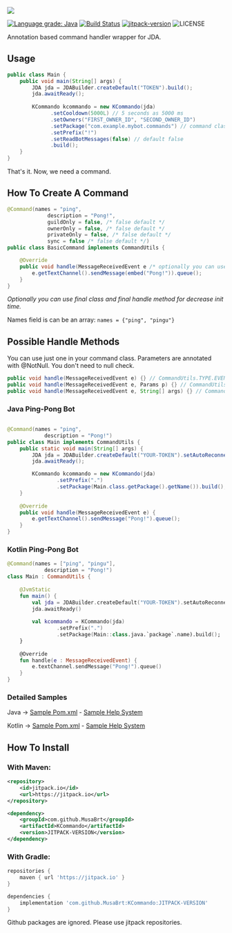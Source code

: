 ![](http://image-write-app.herokuapp.com/?x=880&y=33&size=130&text=koply&url=https%3A%2F%2Fimage-write-app.herokuapp.com%2F%3Fx%3D45%26y%3D25%26size%3D150%26text%3DKCommando%26url%3Dhttps%3A%2F%2Fwww.afcapital.ru%2Fa%2Fpgs%2Fimages%2Fcontent-grid-bg.png)

[![Language grade: Java](https://img.shields.io/lgtm/grade/java/g/MusaBrt/KCommando.svg?logo=lgtm&logoWidth=18)](https://lgtm.com/projects/g/MusaBrt/KCommando/context:java)
[![Build Status](https://travis-ci.com/musabrt/kcommando.svg?branch=master)](https://travis-ci.com/musabrt/kcommando)
[![jitpack-version](https://jitpack.io/v/MusaBrt/KCommando.svg)](https://jitpack.io/#MusaBrt/KCommando)
![LICENSE](https://img.shields.io/github/license/MusaBrt/KCommando?style=flat)

Annotation based command handler wrapper for JDA.

## Usage
```java
public class Main {
    public void main(String[] args) {
        JDA jda = JDABuilder.createDefault("TOKEN").build();
        jda.awaitReady();
        
        KCommando kcommando = new KCommando(jda)
              .setCooldown(5000L) // 5 seconds as 5000 ms
              .setOwners("FIRST_OWNER_ID", "SECOND_OWNER_ID")
              .setPackage("com.example.mybot.commands") // command classes package path
              .setPrefix("!")
              .setReadBotMessages(false) // default false
              .build();
    }
}
```

That's it. Now, we need a command.

## How To Create A Command
```java
@Command(names = "ping",
             description = "Pong!",
             guildOnly = false, /* false default */
             ownerOnly = false, /* false default */
             privateOnly = false, /* false default */
             sync = false /* false default */)
public class BasicCommand implements CommandUtils {

    @Override
    public void handle(MessageReceivedEvent e /* optionally you can use the Params parameter*/) {
        e.getTextChannel().sendMessage(embed("Pong!")).queue();
    }
}
```
_Optionally you can use final class and final handle method for decrease init time._

Names field is can be an array: `names = {"ping", "pingu"}`

## Possible Handle Methods

You can use just one in your command class. Parameters are annotated with @NotNull. You don't need to null check.

```java
public void handle(MessageReceivedEvent e) {} // CommandUtils.TYPE.EVENT -> 1
public void handle(MessageReceivedEvent e, Params p) {} // CommandUtils.TYPE.PARAMETEREDEVENT -> 2
public void handle(MessageReceivedEvent e, String[] args) {} // CommandUtils.TYPE.ARGNEVENT -> 3
```

### Java Ping-Pong Bot
```java

@Command(names = "ping",
            description = "Pong!")
public class Main implements CommandUtils {
    public static void main(String[] args) {
        JDA jda = JDABuilder.createDefault("YOUR-TOKEN").setAutoReconnect(true).build();
        jda.awaitReady();

        KCommando kcommando = new KCommando(jda)
                .setPrefix(".")
                .setPackage(Main.class.getPackage().getName()).build();
    }
    
    @Override
    public void handle(MessageReceivedEvent e) {
        e.getTextChannel().sendMessage("Pong!").queue();
    }    
}
```

### Kotlin Ping-Pong Bot
```kotlin
@Command(names = ["ping", "pingu"], 
            description = "Pong!")
class Main : CommandUtils {
    
    @JvmStatic
    fun main() {
        val jda = JDABuilder.createDefault("YOUR-TOKEN").setAutoReconnect(true).build()
        jda.awaitReady()
        
        val kcommando = KCommando(jda)
                .setPrefix(".")
                .setPackage(Main::class.java.`package`.name).build();
    }
    
    @Override
    fun handle(e : MessageReceivedEvent) {
        e.textChannel.sendMessage("Pong!").queue()
    }
}
```

### Detailed Samples
Java -> [Sample Pom.xml](https://github.com/MusaBrt/KCommando/blob/master/java-sample/pom.xml) - [Sample Help System](https://github.com/MusaBrt/KCommando/blob/master/java-sample/src/me/koply/javasample/SampleBot.java)

Kotlin -> [Sample Pom.xml](https://github.com/MusaBrt/KCommando/blob/master/kotlin-sample/pom.xml) - [Sample Help System](https://github.com/MusaBrt/KCommando/blob/master/kotlin-sample/src/me/koply/kotlinsample/SampleBot.kt)

## How To Install
### With Maven:
```xml
<repository>
    <id>jitpack.io</id>
    <url>https://jitpack.io</url>
</repository>

<dependency>
    <groupId>com.github.MusaBrt</groupId>
    <artifactId>KCommando</artifactId>
    <version>JITPACK-VERSION</version>
</dependency>
```
### With Gradle:
```gradle
repositories {
    maven { url 'https://jitpack.io' }
}

dependencies {
    implementation 'com.github.MusaBrt:KCommando:JITPACK-VERSION'
}
```

Github packages are ignored. Please use jitpack repositories.
